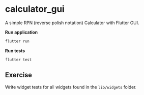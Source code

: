 # calculator_gui

A simple RPN (reverse polish notation) Calculator with Flutter GUI.

**Run application**

```sh
flutter run
```

**Run tests**

```sh
flutter test
```

## Exercise

Write widget tests for all widgets found in the `lib/widgets` folder.
